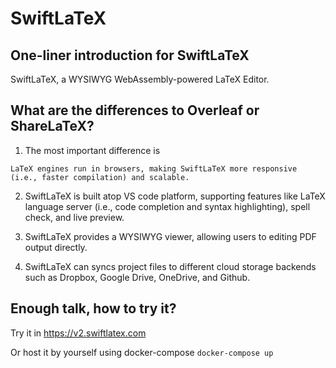 # SwiftLaTeX

## One-liner introduction for SwiftLaTeX
SwiftLaTeX, a WYSIWYG WebAssembly-powered LaTeX Editor.

## What are the differences to Overleaf or ShareLaTeX?
1. The most important difference is 
```
LaTeX engines run in browsers, making SwiftLaTeX more responsive (i.e., faster compilation) and scalable.
```

2. SwiftLaTeX is built atop VS code platform, supporting features like LaTeX language server (i.e., code completion and syntax highlighting), spell check, and live preview.

3. SwiftLaTeX provides a WYSIWYG viewer, allowing users to editing PDF output directly.

4. SwiftLaTeX can syncs project files to different cloud storage backends such as Dropbox, Google Drive, OneDrive, and Github.

## Enough talk, how to try it?
Try it in https://v2.swiftlatex.com

Or host it by yourself using docker-compose
``
docker-compose up
``
